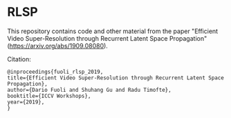 # RLSP

This repository contains code and other material from the paper "Efficient Video Super-Resolution through Recurrent Latent Space Propagation" (https://arxiv.org/abs/1909.08080).

Citation:
```
@inproceedings{fuoli_rlsp_2019,
title={Efficient Video Super-Resolution through Recurrent Latent Space Propagation},
author={Dario Fuoli and Shuhang Gu and Radu Timofte},
booktitle={ICCV Workshops},
year={2019},
}
```
